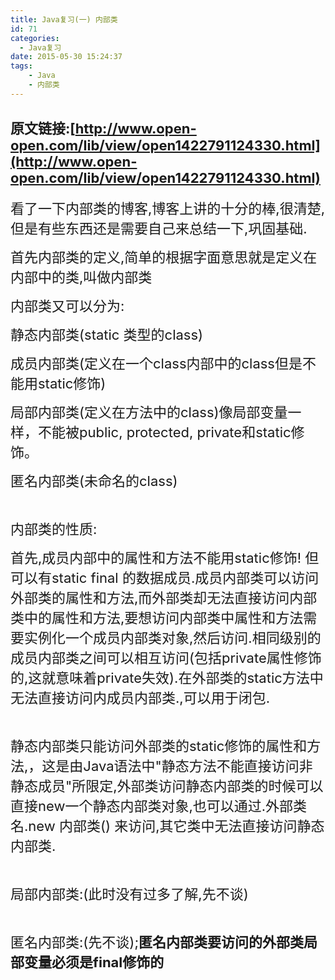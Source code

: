 ```yaml
---
title: Java复习(一) 内部类
id: 71
categories:
  - Java复习
date: 2015-05-30 15:24:37
tags:
    - Java
    - 内部类
---
```


## <span style="font-size: 22px;">原文链接:[http://www.open-open.com/lib/view/open1422791124330.html](http://www.open-open.com/lib/view/open1422791124330.html)</span>

<span style="font-size: 22px;">看了一下内部类的博客,博客上讲的十分的棒,很清楚,但是有些东西还是需要自己来总结一下,巩固基础.</span>

<span style="font-size: 22px;">首先内部类的定义,简单的根据字面意思就是定义在内部中的类,叫做内部类</span>

<span style="font-size: 22px;">内部类又可以分为:</span>

<span style="font-size: 22px;">静态内部类(static 类型的class)</span>

<span style="font-size: 22px;">成员内部类(定义在一个class内部中的class但是不能用static修饰)</span>

<span style="font-size: 22px;">局部内部类(定义在方法中的class)像局部变量一样，不能被public, protected, private和static修饰。</span>

<span style="font-size: 22px;">匿名内部类(未命名的class)</span>

&nbsp;

<span style="font-size: 22px;">内部类的性质:</span>

<span style="font-size: 22px;">首先,成员内部中的属性和方法不能用static修饰! 但可以有static final 的数据成员.成员内部类可以访问外部类的属性和方法,而外部类却无法直接访问内部类中的属性和方法,要想访问内部类中属性和方法需要实例化一个成员内部类对象,然后访问.相同级别的成员内部类之间可以相互访问(包括private属性修饰的,这就意味着private失效).在外部类的static方法中无法直接访问内成员内部类.,可以用于闭包.</span>

&nbsp;

<span style="font-size: 22px;">静态内部类只能访问外部类的static修饰的属性和方法,，这是由Java语法中"静态方法不能直接访问非静态成员"所限定,外部类访问静态内部类的时候可以直接new一个静态内部类对象,也可以通过.外部类名.new 内部类() 来访问,其它类中无法直接访问静态内部类.</span>

&nbsp;

<span style="font-size: 22px;">局部内部类:(此时没有过多了解,先不谈)</span>

&nbsp;

<span style="font-size: 22px;">匿名内部类:(先不谈);**匿名内部类要访问的外部类局部变量必须是final修饰的**</span>